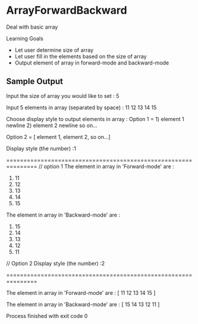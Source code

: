 # ArrayForwardBackward
Deal with basic array


Learning Goals
- Let user determine size of array
- Let user fill in the elements based on the size of array
- Output element of array in forward-mode and backward-mode

Sample Output
---------------------------------------------------------------------------------------

Input the size of array you would like to set :
5

Input 5 elements in array (separated by space) :
11 12 13 14 15

Choose display style to output elements in array :
  Option 1 =  1) element 1 newline
              2) element 2 newline
              so on...

  Option 2 = [ element 1, element 2, so on...]

Display style (the number) :1

===============================================================
// option 1
The element in array in 'Forward-mode' are :
1) 11
2) 12
3) 13
4) 14
5) 15


The element in array in 'Backward-mode' are :
1) 15
2) 14
3) 13
4) 12
5) 11


// Option 2
Display style (the number) :2

===============================================================

The element in array in 'Forward-mode' are :
[ 11 12 13 14 15 ]

The element in array in 'Backward-mode' are :
[ 15 14 13 12 11 ]

Process finished with exit code 0
